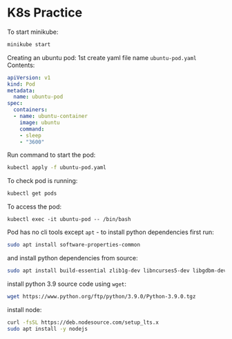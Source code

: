# K8s Practice

To start minikube: 
```bash
minikube start
```

Creating an ubuntu pod:
1st create yaml file name `ubuntu-pod.yaml`
Contents:

```yaml
apiVersion: v1
kind: Pod
metadata:
  name: ubuntu-pod
spec:
  containers:
  - name: ubuntu-container
    image: ubuntu
    command:
    - sleep
    - "3600"
```

Run command to start the pod:

```bash
kubectl apply -f ubuntu-pod.yaml
```

To check pod is running:

```bash
kubectl get pods
```

To access the pod:

```
kubectl exec -it ubuntu-pod -- /bin/bash
```

Pod has no cli tools except `apt` - to install python dependencies first run:

```bash
sudo apt install software-properties-common
```

and install python dependencies from source:

```bash
sudo apt install build-essential zlib1g-dev libncurses5-dev libgdbm-dev libnss3-dev libssl-dev libreadline-dev libffi-dev wget
```

install python 3.9 source code using `wget`:

```bash
wget https://www.python.org/ftp/python/3.9.0/Python-3.9.0.tgz
```


install node:

```bash
curl -fsSL https://deb.nodesource.com/setup_lts.x
sudo apt install -y nodejs
```